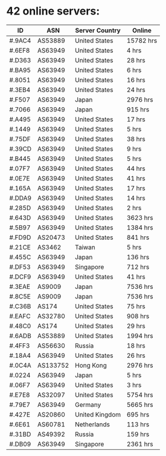 # 42 online servers:

| ID | ASN | Server Country | Online |
| ------ | ------ | ------ | ------ |
| #.9AC4 | AS53889 | United States | 15782 hrs |
| #.6EF8 | AS63949 | United States | 4 hrs |
| #.D363 | AS63949 | United States | 28 hrs |
| #.BA95 | AS63949 | United States | 6 hrs |
| #.8051 | AS63949 | United States | 16 hrs |
| #.3EB4 | AS63949 | United States | 24 hrs |
| #.F507 | AS63949 | Japan | 2976 hrs |
| #.7066 | AS63949 | Japan | 915 hrs |
| #.A495 | AS63949 | United States | 17 hrs |
| #.1449 | AS63949 | United States | 5 hrs |
| #.75DF | AS63949 | United States | 38 hrs |
| #.39CD | AS63949 | United States | 9 hrs |
| #.B445 | AS63949 | United States | 5 hrs |
| #.07F7 | AS63949 | United States | 44 hrs |
| #.0E7E | AS63949 | United States | 41 hrs |
| #.165A | AS63949 | United States | 17 hrs |
| #.DDA9 | AS63949 | United States | 14 hrs |
| #.285D | AS63949 | United States | 2 hrs |
| #.643D | AS63949 | United States | 3623 hrs |
| #.5B97 | AS63949 | United States | 1384 hrs |
| #.FD9D | AS20473 | United States | 841 hrs |
| #.21CE | AS3462 | Taiwan | 5 hrs |
| #.455C | AS63949 | Japan | 136 hrs |
| #.DF53 | AS63949 | Singapore | 712 hrs |
| #.DCF9 | AS63949 | United States | 41 hrs |
| #.3EAE | AS9009 | Japan | 7536 hrs |
| #.8C5E | AS9009 | Japan | 7536 hrs |
| #.C36B | AS174 | United States | 75 hrs |
| #.EAFC | AS32780 | United States | 908 hrs |
| #.48C0 | AS174 | United States | 29 hrs |
| #.6ADB | AS53889 | United States | 1994 hrs |
| #.4FF3 | AS56630 | Russia | 18 hrs |
| #.18A4 | AS63949 | United States | 26 hrs |
| #.0C4A | AS133752 | Hong Kong | 2976 hrs |
| #.0224 | AS63949 | Japan | 5 hrs |
| #.06F7 | AS63949 | United States | 3 hrs |
| #.E7E8 | AS32097 | United States | 5754 hrs |
| #.79E7 | AS63949 | Germany | 5665 hrs |
| #.427E | AS20860 | United Kingdom | 695 hrs |
| #.6E61 | AS60781 | Netherlands | 113 hrs |
| #.31BD | AS49392 | Russia | 159 hrs |
| #.DB09 | AS63949 | Singapore | 2361 hrs |

